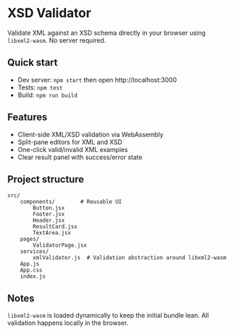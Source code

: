 # XSD Validator

Validate XML against an XSD schema directly in your browser using `libxml2-wasm`. No server required.

## Quick start

- Dev server: `npm start` then open http://localhost:3000
- Tests: `npm test`
- Build: `npm run build`

## Features

- Client-side XML/XSD validation via WebAssembly
- Split-pane editors for XML and XSD
- One-click valid/invalid XML examples
- Clear result panel with success/error state

## Project structure

```
src/
	components/        # Reusable UI
		Button.jsx
		Footer.jsx
		Header.jsx
		ResultCard.jsx
		TextArea.jsx
	pages/
		ValidatorPage.jsx
	services/
		xmlValidator.js  # Validation abstraction around libxml2-wasm
	App.js
	App.css
	index.js
```

## Notes

`libxml2-wasm` is loaded dynamically to keep the initial bundle lean. All validation happens locally in the browser.

